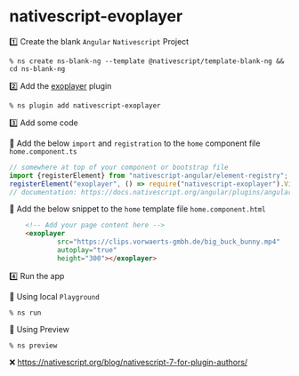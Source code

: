 # nativescript-evoplayer


:one: Create the blank `Angular` `Nativescript` Project

```
% ns create ns-blank-ng --template @nativescript/template-blank-ng && cd ns-blank-ng
```

:two: Add the [exoplayer](https://github.com/google/ExoPlayer) plugin

```
% ns plugin add nativescript-exoplayer
```

:three: Add some code

:pushpin: Add the below `import` and `registration` to the `home` component file `home.component.ts`

```typescript
// somewhere at top of your component or bootstrap file
import {registerElement} from "nativescript-angular/element-registry";
registerElement("exoplayer", () => require("nativescript-exoplayer").Video);
// documentation: https://docs.nativescript.org/angular/plugins/angular-third-party.html#simple-elements
```

:pushpin: Add the below snippet to the `home` template file `home.component.html`


```html
    <!-- Add your page content here -->
    <exoplayer
            src="https://clips.vorwaerts-gmbh.de/big_buck_bunny.mp4"
            autoplay="true"
            height="300"></exoplayer>
```

:four: Run the app

:pushpin: Using local `Playground`

```
% ns run
```

:pushpin: Using Preview

```
% ns preview
```

:x: https://nativescript.org/blog/nativescript-7-for-plugin-authors/

